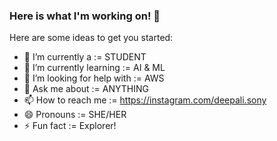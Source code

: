 ### Here is what I'm working on! 👋


Here are some ideas to get you started:

- 🔭 I’m currently a  := STUDENT
- 🌱 I’m currently learning  :=  AI & ML
- 🤔 I’m looking for help with :=  AWS
- 💬 Ask me about :=  ANYTHING
- 📫 How to reach me := https://instagram.com/deepali.sony
- 😄 Pronouns :=  SHE/HER
- ⚡ Fun fact  := Explorer!

